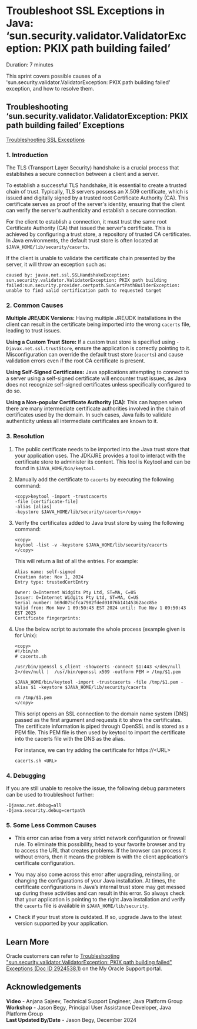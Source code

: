 # Troubleshoot SSL Exceptions in Java: ‘sun.security.validator.ValidatorException: PKIX path building failed’
Duration: 7 minutes

This sprint covers possible causes of a 'sun.security.validator.ValidatorException: PKIX path building failed' exception, and how to resolve them.

## Troubleshooting ‘sun.security.validator.ValidatorException: PKIX path building failed’ Exceptions

[Troubleshooting SSL Exceptions](videohub:1_3848m5e3)

### 1. Introduction

The TLS (Transport Layer Security) handshake is a crucial process that establishes a secure connection between a client and a server.

To establish a successful TLS handshake, it is essential to create a trusted chain of trust. Typically, TLS servers possess an X.509 certificate, which is issued and digitally signed by a trusted root Certificate Authority (CA). This certificate serves as proof of the server's identity, ensuring that the client can verify the server's authenticity and establish a secure connection.

For the client to establish a connection, it must trust the same root Certificate Authority (CA) that issued the server's certificate. This is achieved by configuring a trust store, a repository of trusted CA certificates. In Java environments, the default trust store is often located at `$JAVA_HOME/lib/security/cacerts`.

If the client is unable to validate the certificate chain presented by the server, it will throw an exception such as:

```
caused by: javax.net.ssl.SSLHandshakeException: sun.security.validator.ValidatorException: PKIX path building failed:sun.security.provider.certpath.SunCertPathBuilderException: unable to find valid certification path to requested target
```

### 2. Common Causes

**Multiple JRE/JDK Versions:** Having multiple JRE/JDK installations in the client can result in the certificate being imported into the wrong `cacerts` file, leading to trust issues.

**Using a Custom Trust Store:** If a custom trust store is specified using `-Djavax.net.ssl.trustStore`, ensure the application is correctly pointing to it. Misconfiguration can override the default trust store (`cacerts`) and cause validation errors even if the root CA certificate is present.

**Using Self-Signed Certificates:** Java applications attempting to connect to a server using a self-signed certificate will encounter trust issues, as Java does not recognize self-signed certificates unless specifically configured to do so.

**Using a Non-popular Certificate Authority (CA):** This can happen when there are many intermediate certificate authorities involved in the chain of certificates used by the domain. In such cases, Java fails to validate authenticity unless all intermediate certificates are known to it.

### 3. Resolution

1. The public certificate needs to be imported into the Java trust store that your application uses. The JDK/JRE provides a tool to interact with the certificate store to administer its content. This tool is Keytool and can be found in `$JAVA_HOME/bin/keytool`.

2. Manually add the certificate to `cacerts` by executing the following command:

    ```
    <copy>keytool -import -trustcacerts
    -file [certificate-file]
    -alias [alias]
    -keystore $JAVA_HOME/lib/security/cacerts</copy>
    ```

3. Verify the certificates added to Java trust store by using the following command:

    ```
    <copy>
    keytool -list -v -keystore $JAVA_HOME/lib/security/cacerts
    </copy>
    ```

    This will return a list of all the entries. For example:
    ```
    Alias name: self-signed
    Creation date: Nov 1, 2024
    Entry type: trustedCertEntry

    Owner: O=Internet Widgits Pty Ltd, ST=MA, C=US
    Issuer: O=Internet Widgits Pty Ltd, ST=MA, C=US
    Serial number: b69d075cfca7982fded01076b14145362acc85e
    Valid from: Mon Nov 1 09:50:43 EST 2024 until: Tue Nov 1 09:50:43 EST 2025
    Certificate fingerprints:
    ```

4. Use the below script to automate the whole process (example given is for Unix):
    ```
    <copy>
    #!/bin/sh
    # cacerts.sh

    /usr/bin/openssl s_client -showcerts -connect $1:443 </dev/null 2>/dev/null |  /usr/bin/openssl x509 -outform PEM > /tmp/$1.pem

    $JAVA_HOME/bin/keytool -import -trustcacerts -file /tmp/$1.pem -alias $1 -keystore $JAVA_HOME/lib/security/cacerts

    rm /tmp/$1.pem
    </copy>
    ```
    This script opens an SSL connection to the domain name system (DNS) passed as the first argument and requests it to show the certificates. The certificate information is piped through OpenSSL and is stored as a PEM file. This PEM file is then used by keytool to import the certificate into the cacerts file with the DNS as the alias.

    For instance, we can try adding the certificate for https://<URL\>

    ```
    cacerts.sh <URL>
    ```

### 4. Debugging

If you are still unable to resolve the issue, the following debug parameters can be used to troubleshoot further:
```
-Djavax.net.debug=all
-Djava.security.debug=certpath
```

### 5. Some Less Common Causes

- This error can arise from a very strict network configuration or firewall rule. To eliminate this possibility, head to your favorite browser and try to access the URL that creates problems. If the browser can process it without errors, then it means the problem is with the client application’s certificate configuration.

- You may also come across this error after upgrading, reinstalling, or changing the configurations of your Java installation. At times, the certificate configurations in Java’s internal trust store may get messed up during these activities and can result in this error. So always check that your application is pointing to the right Java installation and verify the `cacerts` file is available in `$JAVA_HOME/lib/security`.

- Check if your trust store is outdated. If so, upgrade Java to the latest version supported by your application.


## Learn More
Oracle customers can refer to [Troubleshooting "sun.security.validator.ValidatorException: PKIX path building failed" Exceptions (Doc ID 2924538.1)](https://support.oracle.com/epmos/faces/DocumentDisplay?id=2924538.1) on the My Oracle Support portal.


## Acknowledgements
**Video** - Anjana Sajeev, Technical Support Engineer, Java Platform Group  
**Workshop** -  Jason Begy, Principal User Assistance Developer, Java Platform Group  
**Last Updated By/Date** - Jason Begy,  December 2024



